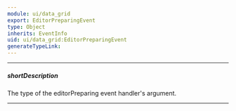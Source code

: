 ```yaml
---
module: ui/data_grid
export: EditorPreparingEvent
type: Object
inherits: EventInfo
uid: ui/data_grid:EditorPreparingEvent
generateTypeLink: 
---
```

---
##### shortDescription
The type of the editorPreparing event handler's argument.

---
<!-- Description goes here -->